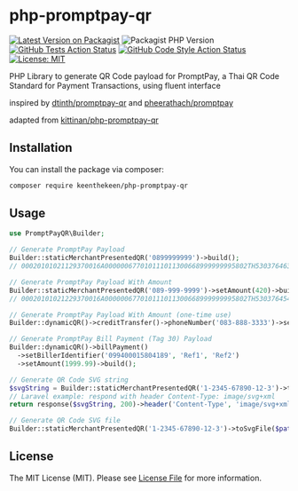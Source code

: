 # php-promptpay-qr
[![Latest Version on Packagist](https://img.shields.io/packagist/v/keenthekeen/php-promptpay-qr.svg?style=flat-square)](https://packagist.org/packages/keenthekeen/php-promptpay-qr)
![Packagist PHP Version](https://img.shields.io/packagist/dependency-v/keenthekeen/php-promptpay-qr/php?style=flat-square)
[![GitHub Tests Action Status](https://img.shields.io/github/workflow/status/keenthekeen/php-promptpay-qr/run-tests?label=tests&style=flat-square)](https://github.com/keenthekeen/php-promptpay-qr/actions?query=workflow%3Arun-tests+branch%3Amaster)
[![GitHub Code Style Action Status](https://img.shields.io/github/workflow/status/keenthekeen/php-promptpay-qr/Fix%20PHP%20code%20style%20issues?label=code%20style&style=flat-square)](https://github.com/keenthekeen/php-promptpay-qr/actions?query=workflow%3A"Fix+PHP+code+style+issues"+branch%3Amaster)
[![License: MIT](https://img.shields.io/badge/License-MIT-green.svg?style=flat-square)](https://opensource.org/licenses/MIT)

PHP Library to generate QR Code payload for PromptPay, a Thai QR Code Standard for Payment Transactions, using fluent interface

inspired by [dtinth/promptpay-qr](https://github.com/dtinth/promptpay-qr) and [pheerathach/promptpay](https://github.com/pheerathach/promptpay)

adapted from [kittinan/php-promptpay-qr](https://github.com/kittinan/php-promptpay-qr)

## Installation

You can install the package via composer:

```bash
composer require keenthekeen/php-promptpay-qr
```

## Usage

```php
use PromptPayQR\Builder;

// Generate PromptPay Payload
Builder::staticMerchantPresentedQR('0899999999')->build();
// 00020101021129370016A000000677010111011300668999999995802TH53037646304FE29

// Generate PromptPay Payload With Amount
Builder::staticMerchantPresentedQR('089-999-9999')->setAmount(420)->build();
// 00020101021229370016A000000677010111011300668999999995802TH53037645406420.006304CF9E

// Generate PromptPay Payload With Amount (one-time use)
Builder::dynamicQR()->creditTransfer()->phoneNumber('083-888-3333')->setAmount(420)->build();

// Generate PromptPay Bill Payment (Tag 30) Payload
Builder::dynamicQR()->billPayment()
  ->setBillerIdentifier('099400015804189', 'Ref1', 'Ref2')
  ->setAmount(1999.99)->build();

// Generate QR Code SVG string
$svgString = Builder::staticMerchantPresentedQR('1-2345-67890-12-3')->toSvgString();
// Laravel example: respond with header Content-Type: image/svg+xml
return response($svgString, 200)->header('Content-Type', 'image/svg+xml')->header('Cache-Control', 'no-store');

// Generate QR Code SVG file
Builder::staticMerchantPresentedQR('1-2345-67890-12-3')->toSvgFile($path);
```

## License

The MIT License (MIT). Please see [License File](LICENSE) for more information.
